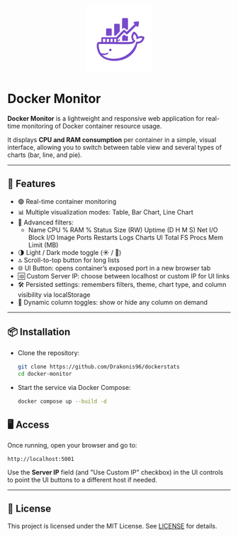 <div align="center">
  <img src="logo.png" alt="Docker Monitor" width="150">
</div>

# Docker Monitor

**Docker Monitor** is a lightweight and responsive web application for real-time monitoring of Docker container resource usage.

It displays **CPU and RAM consumption** per container in a simple, visual interface, allowing you to switch between table view and several types of charts (bar, line, and pie).

---

## 🚀 Features

- 🟢 Real-time container monitoring
- 📊 Multiple visualization modes: Table, Bar Chart, Line Chart
- 🧠 Advanced filters: 
  - Name CPU % RAM % Status Size (RW) Uptime (D H M S) Net I/O Block I/O Image Ports Restarts Logs Charts UI Total FS Procs Mem Limit (MB)
- 🌗 Light / Dark mode toggle (☀️ / 🌙)
- 🔝 Scroll-to-top button for long lists
- 🌐 UI Button: opens container’s exposed port in a new browser tab
- 🆔 Custom Server IP: choose between localhost or custom IP for UI links
- 🛠️ Persisted settings: remembers filters, theme, chart type, and column visibility via localStorage
- 🔄 Dynamic column toggles: show or hide any column on demand

---

## 📦 Installation

- Clone the repository:
  ```bash
  git clone https://github.com/Drakonis96/dockerstats
  cd docker-monitor
  ```
- Start the service via Docker Compose:
  ```bash
  docker compose up --build -d
  ```

## 🖥️ Access
Once running, open your browser and go to:

```
http://localhost:5001
```

Use the **Server IP** field (and "Use Custom IP" checkbox) in the UI controls to point the UI buttons to a different host if needed.

---

## 📝 License

This project is licensed under the MIT License. See [LICENSE](LICENSE) for details.